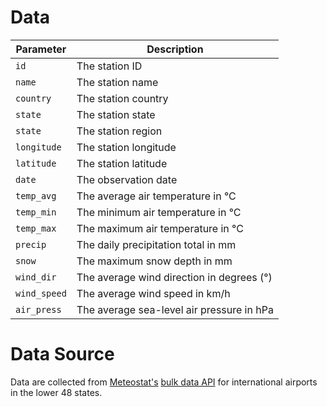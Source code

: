 # Data

| Parameter      | Description                               |
|----------------|-------------------------------------------|
| `id`           | The station ID                            |
| `name`         | The station name                          |
| `country`      | The station country                       |
| `state`        | The station state                         |
| `state`        | The station region                        |
| `longitude`    | The station longitude                     |
| `latitude`     | The station latitude                      |
| `date`         | The observation date                      |
| `temp_avg`     | The average air temperature in °C         |
| `temp_min`     | The minimum air temperature in °C         |
| `temp_max`     | The maximum air temperature in °C         |
| `precip`       | The daily precipitation total in mm       |
| `snow`         | The maximum snow depth in mm              |
| `wind_dir`     | The average wind direction in degrees (°) |
| `wind_speed`   | The average wind speed in km/h            |
| `air_press`    | The average sea-level air pressure in hPa |

# Data Source

Data are collected from [Meteostat's](https://www.meteostat.net/) [bulk data API](https://dev.meteostat.net/bulk/) for international airports in the lower 48 states.